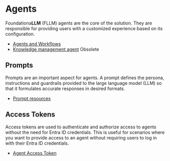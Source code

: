 # Agents

Foundationa**LLM** (FLLM) agents are the core of the solution. They are responsible for providing users with a customized experience based on its configuration.

- [Agents and Workflows](agents_workflows.md)
- [Knowledge management agent](knowledge-management-agent.md) Obsolete

## Prompts

Prompts are an important aspect for agents. A prompt defines the persona, instructions and guardrails provided to the large language model (LLM) so that it formulates accurate responses in desired formats.

- [Prompt resources](prompt-resource.md)

## Access Tokens

Access tokens are used to authenticate and authorize access to agents without the need for Entra ID credentials. This is useful for scenarios where you want to provide access to an agent without requiring users to log in with their Entra ID credentials.

- [Agent Access Token](Agent_AccessToken.md)
